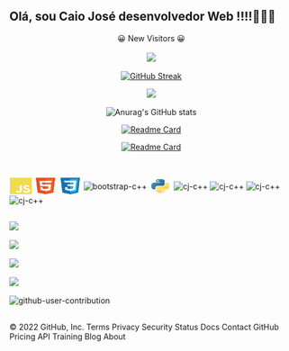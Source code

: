 ## Olá, sou Caio José desenvolvedor Web !!!!👾👾👾

<p align="center">
  😀 New Visitors 😀
   <br><br>
   <img alingn="center" src="https://profile-counter.glitch.me/CaiOliveira19/count.svg"/>

<div align="center">
  
  <a href="https://github.com/CaiOliveira19">
    
   [![GitHub Streak](http://github-readme-streak-stats.herokuapp.com?user=CaiOliveira19&theme=shades-of-purple&hide_border=true&date_format=j%20M%5B%20Y%5D&locale=pt-br)](https://git.io/streak-stats)


    
  <img height="180em" src="https://github-readme-stats.vercel.app/api/top-langs/?username=CaiOliveira19&layout=compact&langs_count=7"/>

![Anurag's GitHub stats](https://github-readme-stats.vercel.app/api?username=CaiOliveira19&show_icons=true)

[![Readme Card](https://github-readme-stats.vercel.app/api/pin/?username=CaiOliveira19&repo=CaiOliveiraDev)](https://github.com/CaiOliveira19/CaiOliveiraDev)

[![Readme Card](https://github-readme-stats.vercel.app/api/pin/?username=CaiOliveira19&repo=tattoo_page)](https://github.com/CaiOliveira19/tattoo_page)

</div>
  
  ##
  
<div style="display: inline_block"><br>
  <img align="center" alt="cj-Js" height="30" width="40" src="https://raw.githubusercontent.com/devicons/devicon/master/icons/javascript/javascript-plain.svg">
  <img align="center" alt="cj-HTML" height="30" width="40" src="https://raw.githubusercontent.com/devicons/devicon/master/icons/html5/html5-original.svg">
  <img align="center" alt="cj-CSS" height="30" width="40" src="https://raw.githubusercontent.com/devicons/devicon/master/icons/css3/css3-original.svg">
  <img align="center" alt="bootstrap-c++" heigth="30" width="40" src="https://cdn.jsdelivr.net/gh/devicons/devicon/icons/bootstrap/bootstrap-original.svg" />
  <img align="center" alt="cj-Python" height="30" width="40" src="https://raw.githubusercontent.com/devicons/devicon/master/icons/python/python-original.svg">
  <img align="center" alt="cj-c++" heigth="30" width="40" src="https://cdn.jsdelivr.net/gh/devicons/devicon/icons/cplusplus/cplusplus-line.svg"  />
  <img align="center" alt="cj-c++" heigth="30" width="40" src="https://cdn.jsdelivr.net/gh/devicons/devicon/icons/react/react-original.svg" />
  <img align="center" alt="cj-c++" heigth="30" width="40" src="https://cdn.jsdelivr.net/gh/devicons/devicon/icons/nodejs/nodejs-plain.svg" />
  <img align="center" alt="cj-c++" heigth="30" width="40" src="https://cdn.jsdelivr.net/gh/devicons/devicon/icons/mysql/mysql-original-wordmark.svg" />
  

</div>
  
  ##
 
<div> 
  <a href = "mailto:cj.oliveira1904@gmail.com"><img src="https://img.shields.io/badge/-Gmail-%23333?style=for-the-badge&logo=gmail&logoColor=white" target="_blank"></a>
  
  <a href="https://www.linkedin.com/in/caio-jose-44a8b9237/" target="_blank"><img src="https://img.shields.io/badge/-LinkedIn-%230077B5?style=for-the-badge&logo=linkedin&logoColor=white" target="_blank"></a> 
  
  <a href="https://www.facebook.com/caio.jusee" target="_blank"><img src="https://img.shields.io/badge/Facebook-1877F2?style=for-the-badge&logo=facebook&logoColor=white" target="_blank"></a>
  
  <a href="https://wa.me/5521969921216" target="_blank"><img src="https://img.shields.io/badge/ckick-Zap-brightgreen" target="_blank"></a>
  
  ![github-user-contribution](https://user-images.githubusercontent.com/106616005/179656197-16985bef-30f8-4e85-bc4c-2f754cb4ff92.svg)

  ##
 
</div>
© 2022 GitHub, Inc.
Terms
Privacy
Security
Status
Docs
Contact GitHub
Pricing
API
Training
Blog
About
